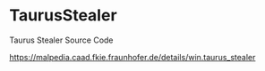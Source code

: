 # TaurusStealer
Taurus Stealer Source Code

https://malpedia.caad.fkie.fraunhofer.de/details/win.taurus_stealer
